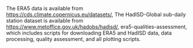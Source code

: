 The ERA5 data is available from https://cds.climate.copernicus.eu/datasets/, The HadISD-Global sub-daily station dataset is available from https://www.metoffice.gov.uk/hadobs/hadisd/, era5-qualities-assessment, which includes scripts for downloading ERA5 and HadISD data, data processing, quality assessment, and all plotting scripts.
